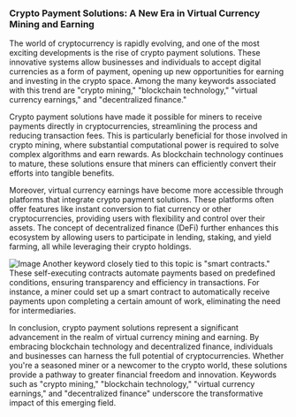 ### Crypto Payment Solutions: A New Era in Virtual Currency Mining and Earning

The world of cryptocurrency is rapidly evolving, and one of the most exciting developments is the rise of crypto payment solutions. These innovative systems allow businesses and individuals to accept digital currencies as a form of payment, opening up new opportunities for earning and investing in the crypto space. Among the many keywords associated with this trend are "crypto mining," "blockchain technology," "virtual currency earnings," and "decentralized finance."

Crypto payment solutions have made it possible for miners to receive payments directly in cryptocurrencies, streamlining the process and reducing transaction fees. This is particularly beneficial for those involved in crypto mining, where substantial computational power is required to solve complex algorithms and earn rewards. As blockchain technology continues to mature, these solutions ensure that miners can efficiently convert their efforts into tangible benefits.

Moreover, virtual currency earnings have become more accessible through platforms that integrate crypto payment solutions. These platforms often offer features like instant conversion to fiat currency or other cryptocurrencies, providing users with flexibility and control over their assets. The concept of decentralized finance (DeFi) further enhances this ecosystem by allowing users to participate in lending, staking, and yield farming, all while leveraging their crypto holdings.


![Image](https://github.com/user-attachments/assets/31692037-0104-4703-abd1-696b6a7dd41b)
Another keyword closely tied to this topic is "smart contracts." These self-executing contracts automate payments based on predefined conditions, ensuring transparency and efficiency in transactions. For instance, a miner could set up a smart contract to automatically receive payments upon completing a certain amount of work, eliminating the need for intermediaries.

In conclusion, crypto payment solutions represent a significant advancement in the realm of virtual currency mining and earning. By embracing blockchain technology and decentralized finance, individuals and businesses can harness the full potential of cryptocurrencies. Whether you're a seasoned miner or a newcomer to the crypto world, these solutions provide a pathway to greater financial freedom and innovation. Keywords such as "crypto mining," "blockchain technology," "virtual currency earnings," and "decentralized finance" underscore the transformative impact of this emerging field.